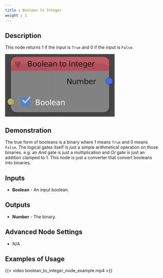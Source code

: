 ```yaml
---
title : Boolean To Integer
weight : 1
---
```


## Description

This node returns 1 if the input is `True` and 0 if the input is
`False`.

![image](boolean_to_integer_node.png)

## Demonstration

The true form of booleans is a binary where 1 means `True` and 0 means
`False`. The logical gates itself is just a simple arithmetical
operation on those binaries. e.g. an *And* gate is just a multiplication
and *Or* gate is just an addition clamped to 1. This node is just a
converter that convert booleans into binaries.

## Inputs

  - **Boolean** - An input boolean.

## Outputs

  - **Number** - The binary.

## Advanced Node Settings

  - N/A

## Examples of Usage

{{< video boolean_to_integer_node_example.mp4 >}}
